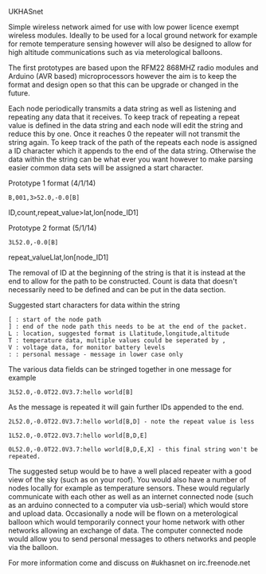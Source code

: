 UKHASnet

Simple wireless network aimed for use with low power licence exempt
wireless modules. Ideally to be used for a local ground network for
example for remote temperature sensing however will also be designed
to allow for high altitude communications such as via meterological
balloons.

The first prototypes are based upon the RFM22 868MHZ radio modules
and Arduino (AVR based) microprocessors however the aim is to keep 
the format and design open so that this can be upgrade or changed in 
the future.

Each node periodically transmits a data string as well as listening
and repeating any data that it receives. To keep track of repeating
a repeat value is defined in the data string and each node will
edit the string and reduce this by one. Once it reaches 0 the
repeater will not transmit the string again. To keep track of the 
path of the repeats each node is assigned a ID character which it
appends to the end of the data string. Otherwise the data within the
string can be what ever you want however to make parsing easier 
common data sets will be assigned a start character.

Prototype 1 format (4/1/14)

	B,001,3>52.0,-0.0[B]
ID,count,repeat_value>lat,lon[node_ID1]

Prototype 2 format (5/1/14)

	3L52.0,-0.0[B]
repeat_valueLlat,lon[node_ID1]
	
The removal of ID at the beginning of the string is that it is
instead at the end to allow for the path to be constructed. Count 
is data that doesn't necessarily need to be defined and can be 
put in the data section.

Suggested start characters for data within the string

	[ : start of the node path
 	] : end of the node path this needs to be at the end of the packet.
 	L : location, suggested format is Llatitude,longitude,altitude
 	T : temperature data, multiple values could be seperated by ,
 	V : voltage data, for monitor battery levels
 	: : personal message - message in lower case only

The various data fields can be stringed together in one message for 
example

	3L52.0,-0.0T22.0V3.7:hello world[B]

As the message is repeated it will gain further IDs appended to the end.

	2L52.0,-0.0T22.0V3.7:hello world[B,D] - note the repeat value is less

	1L52.0,-0.0T22.0V3.7:hello world[B,D,E]

	0L52.0,-0.0T22.0V3.7:hello world[B,D,E,X] - this final string won't be repeated.

The suggested setup would be to have a well placed repeater with a good 
view of the sky (such as on your roof). You would also have a number of 
nodes locally for example as temperature sensors. These would regularly 
communicate with each other as well as an internet connected node (such 
as an arduino connected to a computer via usb-serial) which would store 
and upload data. Occasionally a node will be flown on a meterological 
balloon which would temporarily connect your home network with other 
networks allowing an exchange of data. The computer connected node would 
allow you to send personal messages to others networks and people via the 
balloon.

For more information come and discuss on #ukhasnet on irc.freenode.net
